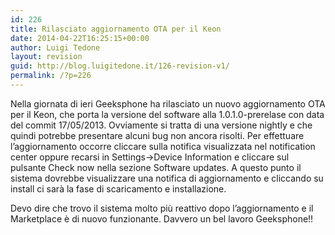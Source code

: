 ```yaml
---
id: 226
title: Rilasciato aggiornamento OTA per il Keon
date: 2014-04-22T16:25:15+00:00
author: Luigi Tedone
layout: revision
guid: http://blog.luigitedone.it/126-revision-v1/
permalink: /?p=226
---
```

Nella giornata di ieri Geeksphone ha rilasciato un nuovo aggiornamento OTA per il Keon, che porta la versione del software alla 1.0.1.0-prerelase con data del commit 17/05/2013. Ovviamente si tratta di una versione nightly e che quindi potrebbe presentare alcuni bug non ancora risolti. Per effettuare l&#8217;aggiornamento occorre cliccare sulla notifica visualizzata nel notification center oppure recarsi in Settings->Device Information e cliccare sul pulsante Check now nella sezione Software updates. A questo punto il sistema dovrebbe visualizzare una notifica di aggiornamento e cliccando su install ci sarà la fase di scaricamento e installazione.

Devo dire che trovo il sistema molto più reattivo dopo l&#8217;aggiornamento e il Marketplace è di nuovo funzionante. Davvero un bel lavoro Geeksphone!!